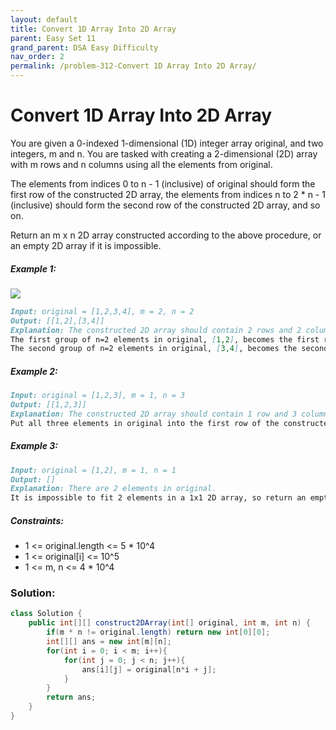 ```yaml
---
layout: default
title: Convert 1D Array Into 2D Array
parent: Easy Set 11
grand_parent: DSA Easy Difficulty
nav_order: 2
permalink: /problem-312-Convert 1D Array Into 2D Array/
---
```

# Convert 1D Array Into 2D Array

You are given a 0-indexed 1-dimensional (1D) integer array original, and two integers, m and n. You are tasked with creating a 2-dimensional (2D) array with m rows and n columns using all the elements from original.

The elements from indices 0 to n - 1 (inclusive) of original should form the first row of the constructed 2D array, the elements from indices n to 2 * n - 1 (inclusive) should form the second row of the constructed 2D array, and so on.

Return an m x n 2D array constructed according to the above procedure, or an empty 2D array if it is impossible.

##### Example 1:
![](../../assets/images/ds/image-20210826114243-1.png)
```markdown
Input: original = [1,2,3,4], m = 2, n = 2
Output: [[1,2],[3,4]]
Explanation: The constructed 2D array should contain 2 rows and 2 columns.
The first group of n=2 elements in original, [1,2], becomes the first row in the constructed 2D array.
The second group of n=2 elements in original, [3,4], becomes the second row in the constructed 2D array.
```
##### Example 2:
```markdown
Input: original = [1,2,3], m = 1, n = 3
Output: [[1,2,3]]
Explanation: The constructed 2D array should contain 1 row and 3 columns.
Put all three elements in original into the first row of the constructed 2D array.
```
##### Example 3:
```markdown
Input: original = [1,2], m = 1, n = 1
Output: []
Explanation: There are 2 elements in original.
It is impossible to fit 2 elements in a 1x1 2D array, so return an empty 2D array.
```
##### Constraints:
* 1 <= original.length <= 5 * 10^4
* 1 <= original[i] <= 10^5
* 1 <= m, n <= 4 * 10^4

### Solution:
```java
class Solution {
    public int[][] construct2DArray(int[] original, int m, int n) {
        if(m * n != original.length) return new int[0][0];
        int[][] ans = new int[m][n];
        for(int i = 0; i < m; i++){
            for(int j = 0; j < n; j++){
                ans[i][j] = original[n*i + j];
            }
        }
        return ans;
    }
}
```
#####
```java

```